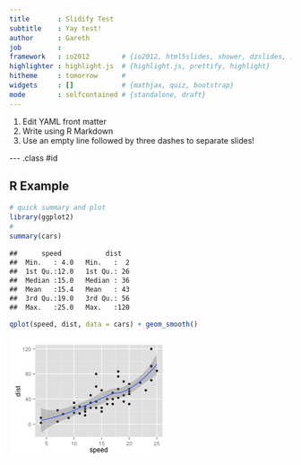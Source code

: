 ```yaml
---
title       : Slidify Test
subtitle    : Yay test!
author      : Gareth
job         : 
framework   : io2012        # {io2012, html5slides, shower, dzslides, ...}
highlighter : highlight.js  # {highlight.js, prettify, highlight}
hitheme     : tomorrow      # 
widgets     : []            # {mathjax, quiz, bootstrap}
mode        : selfcontained # {standalone, draft}
---
```


1. Edit YAML front matter
2. Write using R Markdown
3. Use an empty line followed by three dashes to separate slides!

--- .class #id 

## R Example

```r
# quick summary and plot
library(ggplot2)
# 
summary(cars)
```

```
##      speed           dist    
##  Min.   : 4.0   Min.   :  2  
##  1st Qu.:12.0   1st Qu.: 26  
##  Median :15.0   Median : 36  
##  Mean   :15.4   Mean   : 43  
##  3rd Qu.:19.0   3rd Qu.: 56  
##  Max.   :25.0   Max.   :120
```

```r
qplot(speed, dist, data = cars) + geom_smooth()
```

![plot of chunk qplot](assets/fig/qplot.png) 






